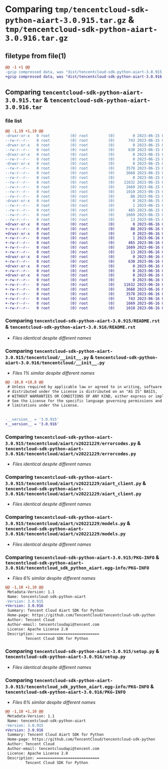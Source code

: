 # Comparing `tmp/tencentcloud-sdk-python-aiart-3.0.915.tar.gz` & `tmp/tencentcloud-sdk-python-aiart-3.0.916.tar.gz`

## filetype from file(1)

```diff
@@ -1 +1 @@
-gzip compressed data, was "dist/tencentcloud-sdk-python-aiart-3.0.915.tar", last modified: Thu Jun 15 00:16:56 2023, max compression
+gzip compressed data, was "dist/tencentcloud-sdk-python-aiart-3.0.916.tar", last modified: Fri Jun 16 00:25:59 2023, max compression
```

## Comparing `tencentcloud-sdk-python-aiart-3.0.915.tar` & `tencentcloud-sdk-python-aiart-3.0.916.tar`

### file list

```diff
@@ -1,19 +1,19 @@
-drwxr-xr-x   0 root         (0) root         (0)        0 2023-06-15 00:16:56.000000 tencentcloud-sdk-python-aiart-3.0.915/
--rw-r--r--   0 root         (0) root         (0)      743 2023-06-15 00:16:56.000000 tencentcloud-sdk-python-aiart-3.0.915/README.rst
-drwxr-xr-x   0 root         (0) root         (0)        0 2023-06-15 00:16:56.000000 tencentcloud-sdk-python-aiart-3.0.915/tencentcloud/
--rw-r--r--   0 root         (0) root         (0)      630 2023-06-15 00:16:56.000000 tencentcloud-sdk-python-aiart-3.0.915/tencentcloud/__init__.py
-drwxr-xr-x   0 root         (0) root         (0)        0 2023-06-15 00:16:56.000000 tencentcloud-sdk-python-aiart-3.0.915/tencentcloud/aiart/
--rw-r--r--   0 root         (0) root         (0)        0 2023-06-15 00:16:56.000000 tencentcloud-sdk-python-aiart-3.0.915/tencentcloud/aiart/__init__.py
-drwxr-xr-x   0 root         (0) root         (0)        0 2023-06-15 00:16:56.000000 tencentcloud-sdk-python-aiart-3.0.915/tencentcloud/aiart/v20221229/
--rw-r--r--   0 root         (0) root         (0)     3578 2023-06-15 00:16:56.000000 tencentcloud-sdk-python-aiart-3.0.915/tencentcloud/aiart/v20221229/errorcodes.py
--rw-r--r--   0 root         (0) root         (0)     3668 2023-06-15 00:16:56.000000 tencentcloud-sdk-python-aiart-3.0.915/tencentcloud/aiart/v20221229/aiart_client.py
--rw-r--r--   0 root         (0) root         (0)        0 2023-06-15 00:16:56.000000 tencentcloud-sdk-python-aiart-3.0.915/tencentcloud/aiart/v20221229/__init__.py
--rw-r--r--   0 root         (0) root         (0)    11632 2023-06-15 00:16:56.000000 tencentcloud-sdk-python-aiart-3.0.915/tencentcloud/aiart/v20221229/models.py
--rw-r--r--   0 root         (0) root         (0)     1669 2023-06-15 00:16:56.000000 tencentcloud-sdk-python-aiart-3.0.915/PKG-INFO
--rw-r--r--   0 root         (0) root         (0)     1010 2023-06-15 00:16:56.000000 tencentcloud-sdk-python-aiart-3.0.915/setup.py
--rw-r--r--   0 root         (0) root         (0)       88 2023-06-15 00:16:56.000000 tencentcloud-sdk-python-aiart-3.0.915/setup.cfg
-drwxr-xr-x   0 root         (0) root         (0)        0 2023-06-15 00:16:56.000000 tencentcloud-sdk-python-aiart-3.0.915/tencentcloud_sdk_python_aiart.egg-info/
--rw-r--r--   0 root         (0) root         (0)        1 2023-06-15 00:16:56.000000 tencentcloud-sdk-python-aiart-3.0.915/tencentcloud_sdk_python_aiart.egg-info/dependency_links.txt
--rw-r--r--   0 root         (0) root         (0)      465 2023-06-15 00:16:56.000000 tencentcloud-sdk-python-aiart-3.0.915/tencentcloud_sdk_python_aiart.egg-info/SOURCES.txt
--rw-r--r--   0 root         (0) root         (0)     1669 2023-06-15 00:16:56.000000 tencentcloud-sdk-python-aiart-3.0.915/tencentcloud_sdk_python_aiart.egg-info/PKG-INFO
--rw-r--r--   0 root         (0) root         (0)       13 2023-06-15 00:16:56.000000 tencentcloud-sdk-python-aiart-3.0.915/tencentcloud_sdk_python_aiart.egg-info/top_level.txt
+drwxr-xr-x   0 root         (0) root         (0)        0 2023-06-16 00:25:59.000000 tencentcloud-sdk-python-aiart-3.0.916/
+-rw-r--r--   0 root         (0) root         (0)       88 2023-06-16 00:25:59.000000 tencentcloud-sdk-python-aiart-3.0.916/setup.cfg
+drwxr-xr-x   0 root         (0) root         (0)        0 2023-06-16 00:25:59.000000 tencentcloud-sdk-python-aiart-3.0.916/tencentcloud_sdk_python_aiart.egg-info/
+-rw-r--r--   0 root         (0) root         (0)        1 2023-06-16 00:25:59.000000 tencentcloud-sdk-python-aiart-3.0.916/tencentcloud_sdk_python_aiart.egg-info/dependency_links.txt
+-rw-r--r--   0 root         (0) root         (0)      465 2023-06-16 00:25:59.000000 tencentcloud-sdk-python-aiart-3.0.916/tencentcloud_sdk_python_aiart.egg-info/SOURCES.txt
+-rw-r--r--   0 root         (0) root         (0)     1669 2023-06-16 00:25:59.000000 tencentcloud-sdk-python-aiart-3.0.916/tencentcloud_sdk_python_aiart.egg-info/PKG-INFO
+-rw-r--r--   0 root         (0) root         (0)       13 2023-06-16 00:25:59.000000 tencentcloud-sdk-python-aiart-3.0.916/tencentcloud_sdk_python_aiart.egg-info/top_level.txt
+drwxr-xr-x   0 root         (0) root         (0)        0 2023-06-16 00:25:59.000000 tencentcloud-sdk-python-aiart-3.0.916/tencentcloud/
+-rw-r--r--   0 root         (0) root         (0)      630 2023-06-16 00:25:59.000000 tencentcloud-sdk-python-aiart-3.0.916/tencentcloud/__init__.py
+drwxr-xr-x   0 root         (0) root         (0)        0 2023-06-16 00:25:59.000000 tencentcloud-sdk-python-aiart-3.0.916/tencentcloud/aiart/
+-rw-r--r--   0 root         (0) root         (0)        0 2023-06-16 00:25:59.000000 tencentcloud-sdk-python-aiart-3.0.916/tencentcloud/aiart/__init__.py
+drwxr-xr-x   0 root         (0) root         (0)        0 2023-06-16 00:25:59.000000 tencentcloud-sdk-python-aiart-3.0.916/tencentcloud/aiart/v20221229/
+-rw-r--r--   0 root         (0) root         (0)        0 2023-06-16 00:25:59.000000 tencentcloud-sdk-python-aiart-3.0.916/tencentcloud/aiart/v20221229/__init__.py
+-rw-r--r--   0 root         (0) root         (0)    11632 2023-06-16 00:25:59.000000 tencentcloud-sdk-python-aiart-3.0.916/tencentcloud/aiart/v20221229/models.py
+-rw-r--r--   0 root         (0) root         (0)     3668 2023-06-16 00:25:59.000000 tencentcloud-sdk-python-aiart-3.0.916/tencentcloud/aiart/v20221229/aiart_client.py
+-rw-r--r--   0 root         (0) root         (0)     3578 2023-06-16 00:25:59.000000 tencentcloud-sdk-python-aiart-3.0.916/tencentcloud/aiart/v20221229/errorcodes.py
+-rw-r--r--   0 root         (0) root         (0)      743 2023-06-16 00:25:59.000000 tencentcloud-sdk-python-aiart-3.0.916/README.rst
+-rw-r--r--   0 root         (0) root         (0)     1669 2023-06-16 00:25:59.000000 tencentcloud-sdk-python-aiart-3.0.916/PKG-INFO
+-rw-r--r--   0 root         (0) root         (0)     1010 2023-06-16 00:25:59.000000 tencentcloud-sdk-python-aiart-3.0.916/setup.py
```

### Comparing `tencentcloud-sdk-python-aiart-3.0.915/README.rst` & `tencentcloud-sdk-python-aiart-3.0.916/README.rst`

 * *Files identical despite different names*

### Comparing `tencentcloud-sdk-python-aiart-3.0.915/tencentcloud/__init__.py` & `tencentcloud-sdk-python-aiart-3.0.916/tencentcloud/__init__.py`

 * *Files 1% similar despite different names*

```diff
@@ -10,8 +10,8 @@
 # Unless required by applicable law or agreed to in writing, software
 # distributed under the License is distributed on an "AS IS" BASIS,
 # WITHOUT WARRANTIES OR CONDITIONS OF ANY KIND, either express or implied.
 # See the License for the specific language governing permissions and
 # limitations under the License.
 
 
-__version__ = '3.0.915'
+__version__ = '3.0.916'
```

### Comparing `tencentcloud-sdk-python-aiart-3.0.915/tencentcloud/aiart/v20221229/errorcodes.py` & `tencentcloud-sdk-python-aiart-3.0.916/tencentcloud/aiart/v20221229/errorcodes.py`

 * *Files identical despite different names*

### Comparing `tencentcloud-sdk-python-aiart-3.0.915/tencentcloud/aiart/v20221229/aiart_client.py` & `tencentcloud-sdk-python-aiart-3.0.916/tencentcloud/aiart/v20221229/aiart_client.py`

 * *Files identical despite different names*

### Comparing `tencentcloud-sdk-python-aiart-3.0.915/tencentcloud/aiart/v20221229/models.py` & `tencentcloud-sdk-python-aiart-3.0.916/tencentcloud/aiart/v20221229/models.py`

 * *Files identical despite different names*

### Comparing `tencentcloud-sdk-python-aiart-3.0.915/PKG-INFO` & `tencentcloud-sdk-python-aiart-3.0.916/tencentcloud_sdk_python_aiart.egg-info/PKG-INFO`

 * *Files 6% similar despite different names*

```diff
@@ -1,10 +1,10 @@
 Metadata-Version: 1.1
 Name: tencentcloud-sdk-python-aiart
-Version: 3.0.915
+Version: 3.0.916
 Summary: Tencent Cloud Aiart SDK for Python
 Home-page: https://github.com/TencentCloud/tencentcloud-sdk-python
 Author: Tencent Cloud
 Author-email: tencentcloudapi@tencent.com
 License: Apache License 2.0
 Description: ============================
         Tencent Cloud SDK for Python
```

### Comparing `tencentcloud-sdk-python-aiart-3.0.915/setup.py` & `tencentcloud-sdk-python-aiart-3.0.916/setup.py`

 * *Files identical despite different names*

### Comparing `tencentcloud-sdk-python-aiart-3.0.915/tencentcloud_sdk_python_aiart.egg-info/PKG-INFO` & `tencentcloud-sdk-python-aiart-3.0.916/PKG-INFO`

 * *Files 6% similar despite different names*

```diff
@@ -1,10 +1,10 @@
 Metadata-Version: 1.1
 Name: tencentcloud-sdk-python-aiart
-Version: 3.0.915
+Version: 3.0.916
 Summary: Tencent Cloud Aiart SDK for Python
 Home-page: https://github.com/TencentCloud/tencentcloud-sdk-python
 Author: Tencent Cloud
 Author-email: tencentcloudapi@tencent.com
 License: Apache License 2.0
 Description: ============================
         Tencent Cloud SDK for Python
```

